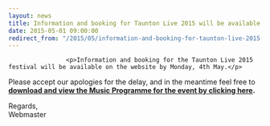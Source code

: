 ```yaml
---
layout: news
title: Information and booking for Taunton Live 2015 will be available soon
date: 2015-05-01 09:00:00
redirect_from: "/2015/05/information-and-booking-for-taunton-live-2015-will-be-available-soon/"
---
```

<section>

                    
                    <p>Information and booking for the Taunton Live 2015 festival will be available on the website by Monday, 4th May.</p>
<p>Please accept our apologies for the delay, and in the meantime feel free to <strong><a href="{{ "/wp-content/uploads/2015/04/TFA_Music_Events_A5_Booklet.pdf" | prepend: site.github.url }}" onclick="_gaq.push(['_trackEvent','download','http://www.tauntonfestival.org.uk/wp-content/uploads/2015/04/TFA_Music_Events_A5_Booklet.pdf']);" >download and view the Music Programme for the event by clicking here</a>.<br />
</strong></p>
<p>Regards,<br />
Webmaster</p>

                
</section>
